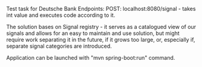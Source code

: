 Test task for Deutsche Bank
Endpoints: POST: localhost:8080/signal - takes int value and executes code according to it.

The solution bases on Signal registry - it serves as a catalogued view of our signals and allows for an 
easy to maintain and use solution, but might require work separating it in the future, 
if it grows too large, or, especially if, separate signal categories are introduced.

Application can be launched with "mvn spring-boot:run" command.